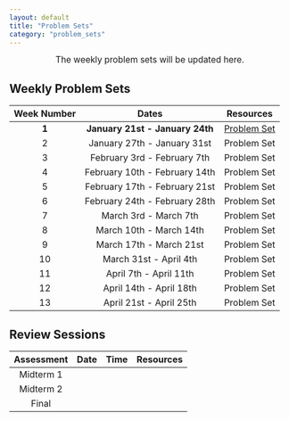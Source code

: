 ```yaml
---
layout: default
title: "Problem Sets"
category: "problem_sets"
---
```


<div style="text-align: center; font-size: 110%;">
    The weekly problem sets will be updated here.
</div>

## Weekly Problem Sets

| Week Number | Dates | Resources |
|:-----------:|:-----:|:---------:|
| **1** | **January 21st - January 24th** | [Problem Set]() |
| 2 | January 27th - January 31st | Problem Set |
| 3 | February 3rd - February 7th | Problem Set |
| 4 | February 10th - February 14th | Problem Set |
| 5 | February 17th - February 21st | Problem Set |
| 6 | February 24th - February 28th | Problem Set |
| 7 | March 3rd - March 7th | Problem Set |
| 8 | March 10th - March 14th | Problem Set |
| 9 | March 17th - March 21st | Problem Set |
| 10 | March 31st - April 4th | Problem Set |
| 11 | April 7th - April 11th | Problem Set |
| 12 | April 14th - April 18th | Problem Set |
| 13 | April 21st - April 25th | Problem Set |

## Review Sessions

| Assessment | Date | Time | Resources |
|:----------:|:----:|:----:|:---------:|
| Midterm 1 |  |  |  |
| Midterm 2 |  |  |  |
| Final |  |  |  |

